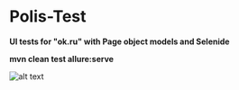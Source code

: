 # Polis-Test
**UI tests for "ok.ru" with Page object models and Selenide**

**mvn clean test allure:serve**

![alt text](https://i.imgur.com/IeDKmb2.png)
